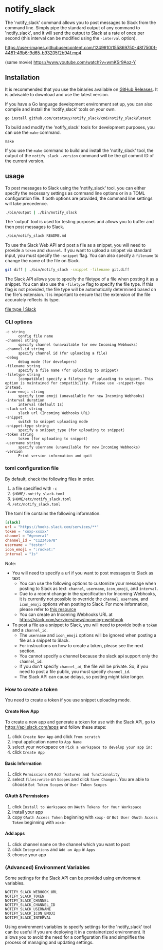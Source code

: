 # notify_slack

The 'notify_slack' command allows you to post messages to Slack from the command line. Simply pipe the standard output of any command to 'notify_slack', and it will send the output to Slack at a rate of once per second (this interval can be modified using the `-interval` option).

https://user-images.githubusercontent.com/1249910/155869750-48f7500f-4481-49b6-9d65-b93205f2b94f.mp4

(same movie) https://www.youtube.com/watch?v=wmKSr9Aoz-Y

## Installation

It is recommended that you use the binaries available on [GitHub Releases](https://github.com/catatsuy/notify_slack/releases). It is advisable to download and use the latest version.

If you have a Go language development environment set up, you can also compile and install the 'notify_slack' tools on your own.

```
go install github.com/catatsuy/notify_slack/cmd/notify_slack@latest
```

To build and modify the 'notify_slack' tools for development purposes, you can use the `make` command.

```
make
```

If you use the `make` command to build and install the 'notify_slack' tool, the output of the `notify_slack -version` command will be the git commit ID of the current version.

## usage

To post messages to Slack using the 'notify_slack' tool, you can either specify the necessary settings as command line options or in a TOML configuration file. If both options are provided, the command line settings will take precedence.

```sh
./bin/output | ./bin/notify_slack
```

The 'output' tool is used for testing purposes and allows you to buffer and then post messages to Slack.

``` sh
./bin/notify_slack README.md
```

To use the Slack Web API and post a file as a snippet, you will need to provide a `token` and `channel`. If you want to upload a snippet via standard input, you must specify the `-snippet` flag. You can also specify a `filename` to change the name of the file on Slack.

``` sh
git diff | ./bin/notify_slack -snippet -filename git.diff
```

The Slack API allows you to specify the filetype of a file when posting it as a snippet. You can also use the `-filetype` flag to specify the file type. If this flag is not provided, the file type will be automatically determined based on the file's extension. It is important to ensure that the extension of the file accurately reflects its type.

[file type | Slack](https://api.slack.com/types/file#file_types)


### CLI options

```
-c string
      config file name
-channel string
      specify channel (unavailable for new Incoming Webhooks)
-channel-id string
      specify channel id (for uploading a file)
-debug
      debug mode (for developers)
-filename string
      specify a file name (for uploading to snippet)
-filetype string
      [compatible] specify a filetype for uploading to snippet. This option is maintained for compatibility. Please use -snippet-type instead.
-icon-emoji string
      specify icon emoji (unavailable for new Incoming Webhooks)
-interval duration
      interval (default 1s)
-slack-url string
      slack url (Incoming Webhooks URL)
-snippet
      switch to snippet uploading mode
-snippet-type string
      specify a snippet_type (for uploading to snippet)
-token string
      token (for uploading to snippet)
-username string
      specify username (unavailable for new Incoming Webhooks)
-version
      Print version information and quit
```

### toml configuration file

By default, check the following files in order.

1. a file specified with `-c`
1. `$HOME/.notify_slack.toml`
1. `$HOME/etc/notify_slack.toml`
1. `/etc/notify_slack.toml`

The toml file contains the following information.

```toml:notify_slack.toml
[slack]
url = "https://hooks.slack.com/services/**"
token = "xoxp-xxxxx"
channel = "#general"
channel_id = "C12345678"
username = "tester"
icon_emoji = ":rocket:"
interval = "1s"
```

Note:

  * You will need to specify a url if you want to post messages to Slack as text
    * You can use the following options to customize your message when posting to Slack as text: `channel`, `username`, `icon_emoji`, and `interval`.
    * Due to a recent change in the specification for Incoming Webhooks, it is currently not possible to override the `channel`, `username`, and `icon_emoji` options when posting to Slack. For more information, please refer to [this resource](https://api.slack.com/messaging/webhooks#advanced_message_formatting)
    * You can create an Incoming Webhooks URL at https://slack.com/services/new/incoming-webhook
  * To post a file as a snippet to Slack, you will need to provide both a `token` and a `channel_id`.
    * The `username` and `icon_emoji` options will be ignored when posting a file as a snippet to Slack.
    * For instructions on how to create a token, please see the next section.
    * You cannot specify a channel because the slack api support only the `channel_id`.
    * If you don't specify `channel_id`, the file will be private. So, if you need to post a file public, you must specify `channel_id`.
    * The Slack API can cause delays, so posting might take longer.

### How to create a token

You need to create a token if you use snippet uploading mode.

#### Create New App

To create a new app and generate a token for use with the Slack API, go to https://api.slack.com/apps and follow these steps:

1. click `Create New App` and click `From scratch`
2. input application name to `App Name`
3. select your workspace on `Pick a workspace to develop your app in:`
4. click `Create App`

#### Basic Information

1. click `Permissions` on `Add features and functionality`
2. select `files:write` on `Scopes` and click `Save Changes`. You are able to choose `Bot Token Scopes` or `User Token Scopes`

#### OAuth & Permissions

1. click `Install to Workspace` on `OAuth Tokens for Your Workspace`
2. install your app
3. copy `OAuth Access Token` beginning with `xoxp-` or `Bot User OAuth Access Token` beginning with `xoxb-`

#### Add apps

1. click channel name on the channel which you want to post
2. click `Integrations` and `Add an App` in `Apps`
3. choose your app

### (Advanced) Environment Variables

Some settings for the Slack API can be provided using environment variables.

```
NOTIFY_SLACK_WEBHOOK_URL
NOTIFY_SLACK_TOKEN
NOTIFY_SLACK_CHANNEL
NOTIFY_SLACK_CHANNEL_ID
NOTIFY_SLACK_USERNAME
NOTIFY_SLACK_ICON_EMOJI
NOTIFY_SLACK_INTERVAL
```

Using environment variables to specify settings for the 'notify_slack' tool can be useful if you are deploying it in a containerized environment. It allows you to avoid the need for a configuration file and simplifies the process of managing and updating settings.
